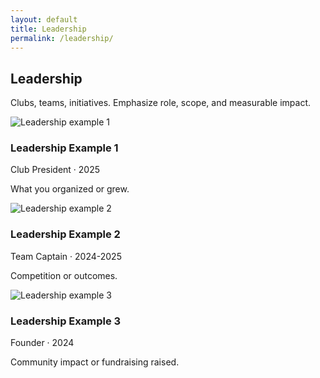 ```yaml
---
layout: default
title: Leadership
permalink: /leadership/
---
```


<section class="section">
  <h2>Leadership</h2>
  <p>Clubs, teams, initiatives. Emphasize role, scope, and measurable impact.</p>

  <div class="card-grid">
    <!-- Duplicate cards as needed; replace images and text -->
    <article class="card">
      <img src="{ '/assets/img/sample-leadership.jpg' | relative_url }" alt="Leadership example 1">
      <div class="content">
        <h3>Leadership Example 1</h3>
        <div class="meta">Club President · 2025</div>
        <p>What you organized or grew.</p>
      </div>
    </article>
    <article class="card">
      <img src="{ '/assets/img/sample-leadership-2.jpg' | relative_url }" alt="Leadership example 2">
      <div class="content">
        <h3>Leadership Example 2</h3>
        <div class="meta">Team Captain · 2024-2025</div>
        <p>Competition or outcomes.</p>
      </div>
    </article>
    <article class="card">
      <img src="{ '/assets/img/sample-leadership-3.jpg' | relative_url }" alt="Leadership example 3">
      <div class="content">
        <h3>Leadership Example 3</h3>
        <div class="meta">Founder · 2024</div>
        <p>Community impact or fundraising raised.</p>
      </div>
    </article>
  </div>
</section>